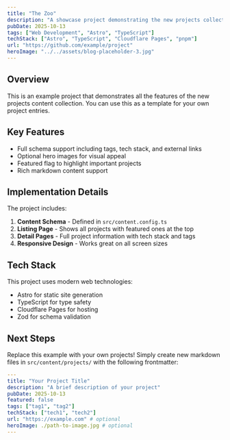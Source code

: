 ```yaml
---
title: "The Zoo"
description: "A showcase project demonstrating the new projects collection feature with all available schema fields."
pubDate: 2025-10-13
tags: ["Web Development", "Astro", "TypeScript"]
techStack: ["Astro", "TypeScript", "Cloudflare Pages", "pnpm"]
url: "https://github.com/example/project"
heroImage: "../../assets/blog-placeholder-3.jpg"
---
```


## Overview

This is an example project that demonstrates all the features of the new projects content collection. You can use this as a template for your own project entries.

## Key Features

- Full schema support including tags, tech stack, and external links
- Optional hero images for visual appeal
- Featured flag to highlight important projects
- Rich markdown content support

## Implementation Details

The project includes:

1. **Content Schema** - Defined in `src/content.config.ts`
2. **Listing Page** - Shows all projects with featured ones at the top
3. **Detail Pages** - Full project information with tech stack and tags
4. **Responsive Design** - Works great on all screen sizes

## Tech Stack

This project uses modern web technologies:

- Astro for static site generation
- TypeScript for type safety
- Cloudflare Pages for hosting
- Zod for schema validation

## Next Steps

Replace this example with your own projects! Simply create new markdown files in `src/content/projects/` with the following frontmatter:

```yaml
---
title: "Your Project Title"
description: "A brief description of your project"
pubDate: 2025-10-13
featured: false
tags: ["tag1", "tag2"]
techStack: ["tech1", "tech2"]
url: "https://example.com" # optional
heroImage: ./path-to-image.jpg # optional
---
```
